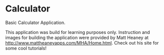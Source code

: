 Calculator
==========

Basic Calculator Application.

This application was build for learning purposes only. Instruction and images for building the application were provided by Matt Heaney at http://www.mattheaneyapps.com/MHA/Home.html. Check out his site for some cool tutorials!
